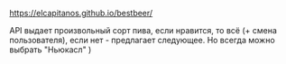 https://elcapitanos.github.io/bestbeer/
 
 API выдает произвольный сорт пива, если нравится, то всё (+ смена пользователя), если нет - предлагает следующее.
 Но всегда можно выбрать "Ньюкасл" )
